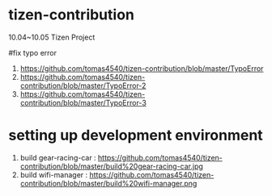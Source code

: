 # tizen-contribution
10.04~10.05 Tizen Project

#fix typo error

1. https://github.com/tomas4540/tizen-contribution/blob/master/TypoError
2. https://github.com/tomas4540/tizen-contribution/blob/master/TypoError-2
3. https://github.com/tomas4540/tizen-contribution/blob/master/TypoError-3

# setting up development environment

1. build gear-racing-car : https://github.com/tomas4540/tizen-contribution/blob/master/build%20gear-racing-car.jpg
2. build wifi-manager : https://github.com/tomas4540/tizen-contribution/blob/master/build%20wifi-manager.png
